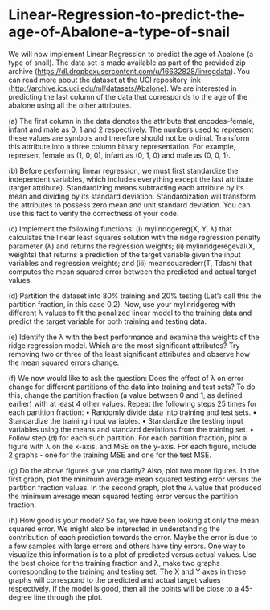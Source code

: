 # Linear-Regression-to-predict-the-age-of-Abalone-a-type-of-snail

We will now implement Linear Regression to predict the
age of Abalone (a type of snail). The data set is made available as part of the provided zip
archive (https://dl.dropboxusercontent.com/u/16632828/linregdata). You can read more about the dataset at the UCI repository link (http://archive.ics.uci.edu/ml/datasets/Abalone). We are interested in predicting the last column of the data that corresponds to the age of the abalone using all the other attributes.

(a) The first column in the data denotes the attribute that encodes-female, infant and male
as 0, 1 and 2 respectively. The numbers used to represent these values are symbols and
therefore should not be ordinal. Transform this attribute into a three column binary
representation. For example, represent female as (1, 0, 0), infant as (0, 1, 0) and male
as (0, 0, 1).

(b) Before performing linear regression, we must first standardize the independent variables,
which includes everything except the last attribute (target attribute). Standardizing
means subtracting each attribute by its mean and dividing by its standard deviation.
Standardization will transform the attributes to possess zero mean and unit standard
deviation. You can use this fact to verify the correctness of your code.

(c) Implement the following functions: (i) mylinridgereg(X, Y, λ) that calculates the
linear least squares solution with the ridge regression penalty parameter (λ) and returns
the regression weights; (ii) mylinridgeregeval(X, weights) that returns a prediction of the target variable given the input variables and regression weights; and (iii)
meansquarederr(T, Tdash) that computes the mean squared error between the predicted and actual target values.

(d) Partition the dataset into 80% training and 20% testing (Let’s call this the partition
fraction, in this case 0.2). Now, use your mylinridgereg with different λ values to fit
the penalized linear model to the training data and predict the target variable for both
training and testing data.


(e) Identify the λ with the best performance and examine the weights of the ridge regression
model. Which are the most significant attributes? Try removing two or three of the
least significant attributes and observe how the mean squared errors change.

(f) We now would like to ask the question: Does the effect of λ on error change for different
partitions of the data into training and test sets? To do this, change the partition
fraction (a value between 0 and 1, as defined earlier) with at least 4 other values.
Repeat the following steps 25 times for each partition fraction:
• Randomly divide data into training and test sets.
• Standardize the training input variables.
• Standardize the testing input variables using the means and standard deviations
from the training set.
• Follow step (d) for each such partition.
For each partition fraction, plot a figure with λ on the x-axis, and MSE on the y-axis.
For each figure, include 2 graphs - one for the training MSE and one for the test MSE.


(g) Do the above figures give you clarity? Also, plot two more figures. In the first graph,
plot the minimum average mean squared testing error versus the partition fraction
values. In the second graph, plot the λ value that produced the minimum average
mean squared testing error versus the partition fraction.

(h) How good is your model? So far, we have been looking at only the mean squared
error. We might also be interested in understanding the contribution of each prediction
towards the error. Maybe the error is due to a few samples with large errors and others
have tiny errors. One way to visualize this information is to a plot of predicted versus
actual values. Use the best choice for the training fraction and λ, make two graphs
corresponding to the training and testing set. The X and Y axes in these graphs will
correspond to the predicted and actual target values respectively. If the model is good,
then all the points will be close to a 45-degree line through the plot.
